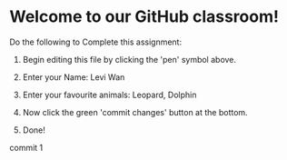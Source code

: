 # Welcome to our GitHub classroom!

Do the following to Complete this assignment:

1. Begin editing this file by clicking the 'pen' symbol above.

2. Enter your Name: Levi Wan

3. Enter your favourite animals: Leopard, Dolphin

4. Now click the green 'commit changes' button at the bottom.

5. Done!

commit 1